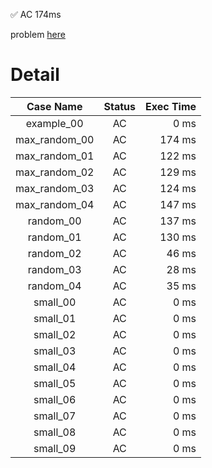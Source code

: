 ✅  AC  174ms

problem [here](https://judge.yosupo.jp/problem/point_add_range_sum)

# Detail

| Case Name | Status | Exec Time |
|:---------:|:------:|---------:|
| example_00 | AC | 0 ms |
| max_random_00 | AC | 174 ms |
| max_random_01 | AC | 122 ms |
| max_random_02 | AC | 129 ms |
| max_random_03 | AC | 124 ms |
| max_random_04 | AC | 147 ms |
| random_00 | AC | 137 ms |
| random_01 | AC | 130 ms |
| random_02 | AC | 46 ms |
| random_03 | AC | 28 ms |
| random_04 | AC | 35 ms |
| small_00 | AC | 0 ms |
| small_01 | AC | 0 ms |
| small_02 | AC | 0 ms |
| small_03 | AC | 0 ms |
| small_04 | AC | 0 ms |
| small_05 | AC | 0 ms |
| small_06 | AC | 0 ms |
| small_07 | AC | 0 ms |
| small_08 | AC | 0 ms |
| small_09 | AC | 0 ms |


